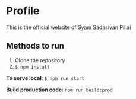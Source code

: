 # Profile

This is the official website of Syam Sadasivan Pillai

## Methods to run

1. Clone the repository
2. `$ npm install`

**To serve local**:
`$ npm run start`

**Build production code**:
`npm run build:prod`

